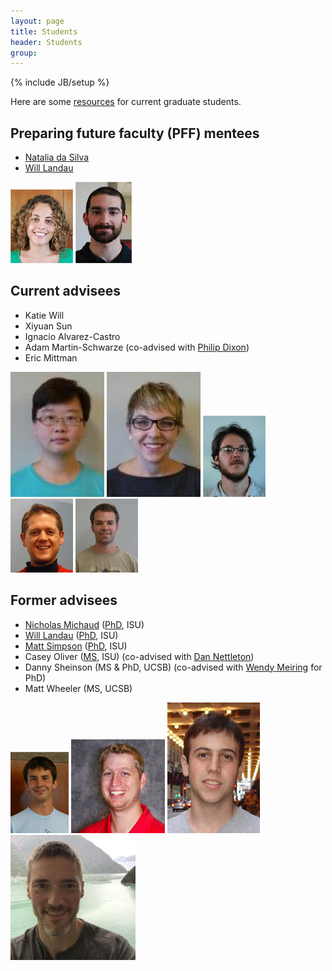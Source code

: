 ```yaml
---
layout: page
title: Students
header: Students
group: 
---
```

{% include JB/setup %}


Here are some [resources](resources.html) for current graduate students. 

## Preparing future faculty (PFF) mentees

- [Natalia da Silva](http://ndasilva.public.iastate.edu/)
- [Will Landau](http://will-landau.com/)

![](student_figs/ndasilva.jpg)
![](student_figs/landau.jpg)

## Current advisees

- Katie Will
- Xiyuan Sun
- Ignacio Alvarez-Castro 
- Adam Martin-Schwarze (co-advised with [Philip Dixon](http://www.public.iastate.edu/~pdixon/))
- Eric Mittman 

![](student_figs/xiyuansu.jpg)
![](student_figs/kwill.jpg)
![](student_figs/ialvarez.jpg)
![](student_figs/adamms.jpg)
![](student_figs/emittman.jpg)

## Former advisees

- [Nicholas Michaud](http://www.public.iastate.edu/~michaud/homepage.html) ([PhD](thesis/NicholasMichaud_PhDthesis.pdf), ISU)
- [Will Landau](http://will-landau.com/) ([PhD](thesis/WillLandau_PhDthesis.pdf), ISU)
- [Matt Simpson](http://www.themattsimpson.com/) ([PhD](thesis/MattSimpson_PhDthesis.pdf), ISU)
- Casey Oliver ([MS](thesis/CaseyOliver_CC.pdf), ISU) (co-advised with [Dan Nettleton](http://stat.iastate.edu/people/dan-nettleton))
- Danny Sheinson (MS & PhD, UCSB) (co-advised with [Wendy Meiring](http://www.pstat.ucsb.edu/faculty%20pages/MEIRING.htm) for PhD)
- Matt Wheeler (MS, UCSB)

![](student_figs/simpsonm.jpg)
![](student_figs/oliver.jpg)
![](student_figs/sheinson.jpg)
![](student_figs/wheeler.jpg)
